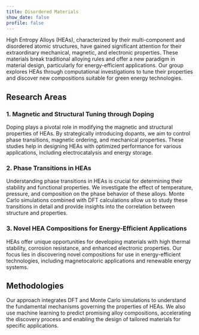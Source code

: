 ```yaml
---
title: Disordered Materials
show_date: false
profile: false
---
```

High Entropy Alloys (HEAs), characterized by their multi-component and disordered atomic structures, have gained significant attention for their extraordinary mechanical, magnetic, and electronic properties. These materials break traditional alloying rules and offer a new paradigm in material design, particularly for energy-efficient applications. Our group explores HEAs through computational investigations to tune their properties and discover new compositions suitable for green energy technologies.

## Research Areas

### 1. Magnetic and Structural Tuning through Doping
Doping plays a pivotal role in modifying the magnetic and structural properties of HEAs. By strategically introducing dopants, we aim to control phase transitions, magnetic ordering, and mechanical properties. These studies help in designing HEAs with optimized performance for various applications, including electrocatalysis and energy storage.

### 2. Phase Transitions in HEAs
Understanding phase transitions in HEAs is crucial for determining their stability and functional properties. We investigate the effect of temperature, pressure, and composition on the phase behavior of these alloys. Monte Carlo simulations combined with DFT calculations allow us to study these transitions in detail and provide insights into the correlation between structure and properties.

### 3. Novel HEA Compositions for Energy-Efficient Applications
HEAs offer unique opportunities for developing materials with high thermal stability, corrosion resistance, and enhanced electronic properties. Our focus lies in discovering novel compositions for use in energy-efficient technologies, including magnetocaloric applications and renewable energy systems.

## Methodologies
Our approach integrates DFT and Monte Carlo simulations to understand the fundamental mechanisms governing the properties of HEAs. We also use machine learning to predict promising alloy compositions, accelerating the discovery process and enabling the design of tailored materials for specific applications.
